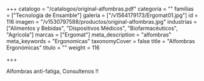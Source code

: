 +++
catalogo = "/catalogos/original-alfombras.pdf"
categoria = ""
familias = ["Tecnología de Ensamble"]
galeria = ["/v1564179173/Ergomat01.jpg"]
id = 116
imagen = "/v1530797588/productos/original-alfombras.jpg"
industrias = ["Alimentos y Bebidas", "Dispositivos Médicos", "Biofarmacéuticos", "Agrícola"]
marcas = ["Ergomat"]
meta_description = "alfombras"
meta_keywords = "Ergonomicas"
taxonomyCover = false
title = "Alfombras Ergonómicas"
titulo = ""
weight = 116

+++
<p>Alfombras anti-fatiga, Consultenos !! </p>